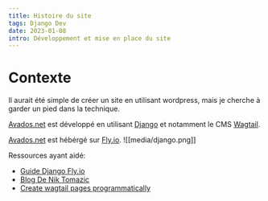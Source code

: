 ```yaml
---
title: Histoire du site
tags: Django Dev
date: 2023-01-08
intro: Développement et mise en place du site 
---
```


# Contexte
Il aurait été simple de créer un site en utilisant wordpress, mais je cherche à garder un pied dans la technique. 

[Avados.net](avados.net) est développé en utilisant [Django](https://www.djangoproject.com/) et notamment le CMS [Wagtail](https://wagtail.org/).

[Avados.net](avados.net) est hébérgé sur [Fly.io](https://fly.io/).
![[media/django.png]]

Ressources ayant aidé:
- [Guide Django Fly.io](https://fly.io/docs/django/getting-started/existing/)
- [Blog De Nik Tomazic](https://testdriven.io/blog/django-fly/)
- [Create wagtail pages programmatically](https://www.codista.com/en/blog/create-wagtail-pages-programmatically/)






